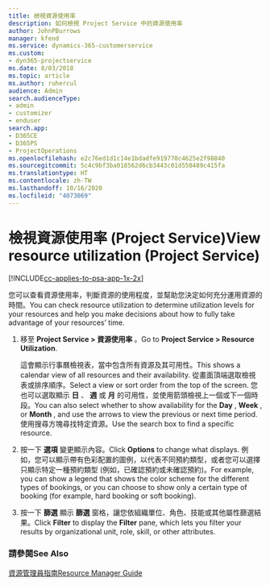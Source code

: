 ```yaml
---
title: 檢視資源使用率
description: 如何檢視 Project Service 中的資源使用率
author: JohnPBurrows
manager: kfend
ms.service: dynamics-365-customerservice
ms.custom:
- dyn365-projectservice
ms.date: 8/03/2018
ms.topic: article
ms.author: ruhercul
audience: Admin
search.audienceType:
- admin
- customizer
- enduser
search.app:
- D365CE
- D365PS
- ProjectOperations
ms.openlocfilehash: e2c76ed1d1c14e1bdadfe919770c4625e2f98840
ms.sourcegitcommit: 5c4c9bf3ba018562d6cb3443c01d550489c415fa
ms.translationtype: HT
ms.contentlocale: zh-TW
ms.lasthandoff: 10/16/2020
ms.locfileid: "4073069"
---
```

# <a name="view-resource-utilization-project-service"></a><span data-ttu-id="24fde-103">檢視資源使用率 (Project Service)</span><span class="sxs-lookup"><span data-stu-id="24fde-103">View resource utilization (Project Service)</span></span>

[!INCLUDE[cc-applies-to-psa-app-1x-2x](../includes/cc-applies-to-psa-app-1x-2x.md)]

<span data-ttu-id="24fde-104">您可以查看資源使用率，判斷資源的使用程度，並幫助您決定如何充分運用資源的時間。</span><span class="sxs-lookup"><span data-stu-id="24fde-104">You can check resource utilization to determine utilization levels for your resources and help you make decisions about how to fully take advantage of your resources’ time.</span></span>  
  
1. <span data-ttu-id="24fde-105">移至 **Project Service > 資源使用率** 。</span><span class="sxs-lookup"><span data-stu-id="24fde-105">Go to **Project Service > Resource Utilization**.</span></span> 

     <span data-ttu-id="24fde-106">這會顯示行事曆檢視表，當中包含所有資源及其可用性。</span><span class="sxs-lookup"><span data-stu-id="24fde-106">This shows a calendar view of all resources and their availability.</span></span> <span data-ttu-id="24fde-107">從畫面頂端選取檢視表或排序順序。</span><span class="sxs-lookup"><span data-stu-id="24fde-107">Select a view or sort order from the top of the screen.</span></span> <span data-ttu-id="24fde-108">您也可以選取顯示 **日** 、 **週** 或 **月** 的可用性，並使用箭頭檢視上一個或下一個時段。</span><span class="sxs-lookup"><span data-stu-id="24fde-108">You can also select whether to show availability for the **Day** , **Week** , or **Month** , and use the arrows to view the previous or next time period.</span></span> <span data-ttu-id="24fde-109">使用搜尋方塊尋找特定資源。</span><span class="sxs-lookup"><span data-stu-id="24fde-109">Use the search box to find a specific resource.</span></span>      
  
2. <span data-ttu-id="24fde-110">按一下 **選項** 變更顯示內容。</span><span class="sxs-lookup"><span data-stu-id="24fde-110">Click **Options** to change what displays.</span></span> <span data-ttu-id="24fde-111">例如，您可以顯示帶有色彩配置的圖例，以代表不同預約類型，或者您可以選擇只顯示特定一種預約類型 (例如，已確認預約或未確認預約)。</span><span class="sxs-lookup"><span data-stu-id="24fde-111">For example, you can show a legend that shows the color scheme for the different types of bookings, or you can choose to show only a certain type of booking (for example, hard booking or soft booking).</span></span>  

3. <span data-ttu-id="24fde-112">按一下 **篩選** 顯示 **篩選** 窗格，讓您依組織單位、角色、技能或其他屬性篩選結果。</span><span class="sxs-lookup"><span data-stu-id="24fde-112">Click **Filter** to display the **Filter** pane, which lets you filter your results by organizational unit, role, skill, or other attributes.</span></span>  
  
### <a name="see-also"></a><span data-ttu-id="24fde-113">請參閱</span><span class="sxs-lookup"><span data-stu-id="24fde-113">See Also</span></span>  
 [<span data-ttu-id="24fde-114">資源管理員指南</span><span class="sxs-lookup"><span data-stu-id="24fde-114">Resource Manager Guide</span></span>](../psa/resource-manager-guide.md)
